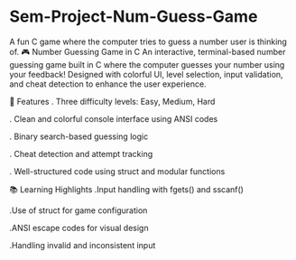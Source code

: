 # Sem-Project-Num-Guess-Game
A fun C game where the computer tries to guess a  number user is thinking of. 
🎮 Number Guessing Game in C
An interactive, terminal-based number guessing game built in C where the computer guesses your number using your feedback! Designed with colorful UI, level selection, input validation, and cheat detection to enhance the user experience.

🚀 Features
. Three difficulty levels: Easy, Medium, Hard

. Clean and colorful console interface using ANSI codes

. Binary search-based guessing logic

. Cheat detection and attempt tracking

. Well-structured code using struct and modular functions

📚 Learning Highlights
.Input handling with fgets() and sscanf()

.Use of struct for game configuration

.ANSI escape codes for visual design

.Handling invalid and inconsistent input
